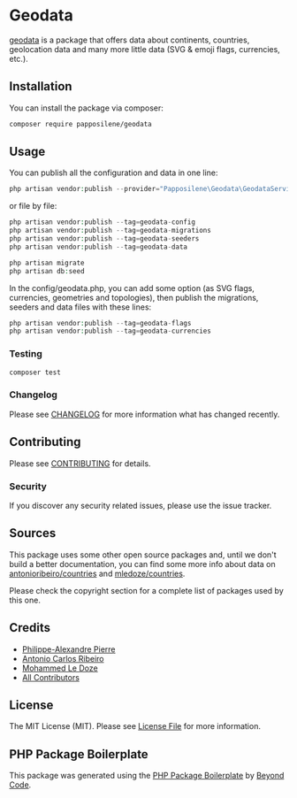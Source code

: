 # Geodata

[geodata](https://github.com/papposilene/geodata) is a package that offers data about continents, countries, geolocation data and many more little data (SVG & emoji flags, currencies, etc.). 

## Installation

You can install the package via composer:

```bash
composer require papposilene/geodata
```

## Usage

You can publish all the configuration and data in one line:
```php
php artisan vendor:publish --provider="Papposilene\Geodata\GeodataServiceProvider"
```

or file by file:
```php
php artisan vendor:publish --tag=geodata-config
php artisan vendor:publish --tag=geodata-migrations
php artisan vendor:publish --tag=geodata-seeders
php artisan vendor:publish --tag=geodata-data

php artisan migrate
php artisan db:seed
```

In the config/geodata.php, you can add some option (as SVG flags, currencies, geometries and topologies), then publish the migrations, seeders and data files with these lines:
```php
php artisan vendor:publish --tag=geodata-flags
php artisan vendor:publish --tag=geodata-currencies
```

### Testing

```bash
composer test
```

### Changelog

Please see [CHANGELOG](CHANGELOG.md) for more information what has changed recently.

## Contributing

Please see [CONTRIBUTING](CONTRIBUTING.md) for details.

### Security

If you discover any security related issues, please use the issue tracker.

## Sources

This package uses some other open source packages and, until we don't build a better documentation, you can find some more info about data on [antonioribeiro/countries](https://github.com/antonioribeiro/countries/blob/master/README.md) and [mledoze/countries](https://github.com/mledoze/countries/blob/master/README.md).

Please check the copyright section for a complete list of packages used by this one.

## Credits

-   [Philippe-Alexandre Pierre](https://github.com/papposilene)
-   [Antonio Carlos Ribeiro](https://github.com/antonioribeiro)
-   [Mohammed Le Doze](https://github.com/mledoze)
-   [All Contributors](../../contributors)

## License

The MIT License (MIT). Please see [License File](LICENSE.md) for more information.

## PHP Package Boilerplate

This package was generated using the [PHP Package Boilerplate](https://laravelpackageboilerplate.com) by [Beyond Code](http://beyondco.de/).
